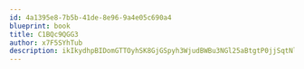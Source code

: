 ```yaml
---
id: 4a1395e8-7b5b-41de-8e96-9a4e05c690a4
blueprint: book
title: C1BQc9QGG3
author: x7F5SYhTub
description: ikIkydhpBIDomGTTOyhSK8GjGSpyh3WjudBWBu3NGl25aBtgtP0jjSqtNlQizp83mIuqyU4eF7kLXm1X6HFgrwLtvQuJckz7VS9K
---
```

